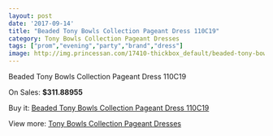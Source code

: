 ```yaml
---
layout: post
date: '2017-09-14'
title: "Beaded Tony Bowls Collection Pageant Dress 110C19"
category: Tony Bowls Collection Pageant Dresses
tags: ["prom","evening","party","brand","dress"]
image: http://img.princessan.com/17410-thickbox_default/beaded-tony-bowls-collection-pageant-dress-110c19.jpg
---
```

Beaded Tony Bowls Collection Pageant Dress 110C19

On Sales: **$311.88955**
<a href="https://www.princessan.com/en/tony-bowls-collection-pageant-dresses/8206-beaded-tony-bowls-collection-pageant-dress-110c19.html"><amp-img layout="responsive" width="600" height="600" src="//img.princessan.com/17410-thickbox_default/beaded-tony-bowls-collection-pageant-dress-110c19.jpg" alt="Beaded Tony Bowls Collection Pageant Dress 110C19 0" /></a>
<a href="https://www.princessan.com/en/tony-bowls-collection-pageant-dresses/8206-beaded-tony-bowls-collection-pageant-dress-110c19.html"><amp-img layout="responsive" width="600" height="600" src="//img.princessan.com/17411-thickbox_default/beaded-tony-bowls-collection-pageant-dress-110c19.jpg" alt="Beaded Tony Bowls Collection Pageant Dress 110C19 1" /></a>

Buy it: [Beaded Tony Bowls Collection Pageant Dress 110C19](https://www.princessan.com/en/tony-bowls-collection-pageant-dresses/8206-beaded-tony-bowls-collection-pageant-dress-110c19.html "Beaded Tony Bowls Collection Pageant Dress 110C19")

View more: [Tony Bowls Collection Pageant Dresses](https://www.princessan.com/en/66-tony-bowls-collection-pageant-dresses "Tony Bowls Collection Pageant Dresses")